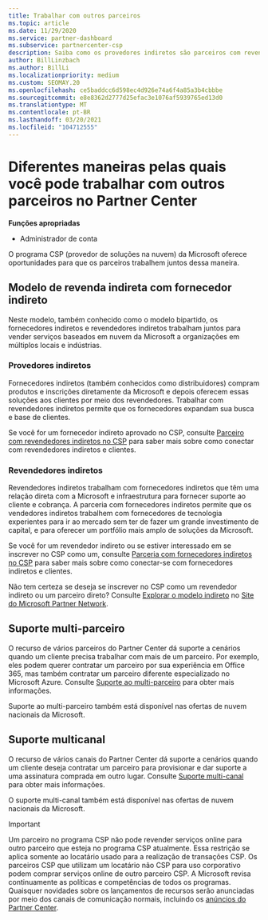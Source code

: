 ```yaml
---
title: Trabalhar com outros parceiros
ms.topic: article
ms.date: 11/29/2020
ms.service: partner-dashboard
ms.subservice: partnercenter-csp
description: Saiba como os provedores indiretos são parceiros com revendedores indiretos no programa CSP (provedor de soluções na nuvem) e determinam qual é a função certa para você.
author: BillLinzbach
ms.author: BillLi
ms.localizationpriority: medium
ms.custom: SEOMAY.20
ms.openlocfilehash: ce5baddcc6d598ec4d926e74a6f4a85a3b4cbbbe
ms.sourcegitcommit: e8e8362d2777d25efac3e1076af5939765ed13d0
ms.translationtype: MT
ms.contentlocale: pt-BR
ms.lasthandoff: 03/20/2021
ms.locfileid: "104712555"
---
```

# <a name="different-ways-you-can-work-with-other-partners-in-partner-center"></a>Diferentes maneiras pelas quais você pode trabalhar com outros parceiros no Partner Center

**Funções apropriadas**

- Administrador de conta

O programa CSP (provedor de soluções na nuvem) da Microsoft oferece oportunidades para que os parceiros trabalhem juntos dessa maneira.

## <a name="indirect-provider-indirect-reseller-model"></a>Modelo de revenda indireta com fornecedor indireto

Neste modelo, também conhecido como o modelo bipartido, os fornecedores indiretos e revendedores indiretos trabalham juntos para vender serviços baseados em nuvem da Microsoft a organizações em múltiplos locais e indústrias.

### <a name="indirect-providers"></a>Provedores indiretos

Fornecedores indiretos (também conhecidos como distribuidores) compram produtos e inscrições diretamente da Microsoft e depois oferecem essas soluções aos clientes por meio dos revendedores. Trabalhar com revendedores indiretos permite que os fornecedores expandam sua busca e base de clientes.

Se você for um fornecedor indireto aprovado no CSP, consulte [Parceiro com revendedores indiretos no CSP](indirect-provider-tasks-in-partner-center.md) para saber mais sobre como conectar com revendedores indiretos e clientes.

### <a name="indirect-resellers"></a>Revendedores indiretos

Revendedores indiretos trabalham com fornecedores indiretos que têm uma relação direta com a Microsoft e infraestrutura para fornecer suporte ao cliente e cobrança. A parceria com fornecedores indiretos permite que os vendedores indiretos trabalhem com fornecedores de tecnologia experientes para ir ao mercado sem ter de fazer um grande investimento de capital, e para oferecer um portfólio mais amplo de soluções da Microsoft.

Se você for um revendedor indireto ou se estiver interessado em se inscrever no CSP como um, consulte [Parceria com fornecedores indiretos no CSP](indirect-reseller-tasks-in-partner-center.md) para saber mais sobre como conectar-se com fornecedores indiretos e clientes.

Não tem certeza se deseja se inscrever no CSP como um revendedor indireto ou um parceiro direto? Consulte [Explorar o modelo indireto](https://partner.microsoft.com/cloud-solution-provider/indirect) no [Site do Microsoft Partner Network](https://partner.microsoft.com).

## <a name="multi-partner-support"></a>Suporte multi-parceiro

O recurso de vários parceiros do Partner Center dá suporte a cenários quando um cliente precisa trabalhar com mais de um parceiro. Por exemplo, eles podem querer contratar um parceiro por sua experiência em Office 365, mas também contratar um parceiro diferente especializado no Microsoft Azure. Consulte [Suporte ao multi-parceiro](multipartner.md) para obter mais informações.

Suporte ao multi-parceiro também está disponível nas ofertas de nuvem nacionais da Microsoft.

## <a name="multi-channel-support"></a>Suporte multicanal

O recurso de vários canais do Partner Center dá suporte a cenários quando um cliente deseja contratar um parceiro para provisionar e dar suporte a uma assinatura comprada em outro lugar. Consulte [Suporte multi-canal](multichannel.md) para obter mais informações.

O suporte multi-canal também está disponível nas ofertas de nuvem nacionais da Microsoft.

> [!IMPORTANT]  
> Um parceiro no programa CSP não pode revender serviços online para outro parceiro que esteja no programa CSP atualmente. Essa restrição se aplica somente ao locatário usado para a realização de transações CSP. Os parceiros CSP que utilizam um locatário não CSP para uso corporativo podem comprar serviços online de outro parceiro CSP. A Microsoft revisa continuamente as políticas e competências de todos os programas. Quaisquer novidades sobre os lançamentos de recursos serão anunciadas por meio dos canais de comunicação normais, incluindo os [anúncios do Partner Center](announcements/index.md).
